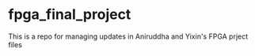 # fpga_final_project
This is a repo for managing updates in Aniruddha and Yixin's FPGA prject files
